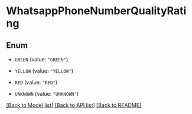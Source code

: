 # WhatsappPhoneNumberQualityRating

## Enum


* `GREEN` (value: `"GREEN"`)

* `YELLOW` (value: `"YELLOW"`)

* `RED` (value: `"RED"`)

* `UNKNOWN` (value: `"UNKNOWN"`)


[[Back to Model list]](../README.md#documentation-for-models) [[Back to API list]](../README.md#documentation-for-api-endpoints) [[Back to README]](../README.md)


